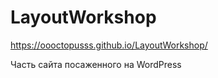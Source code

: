# LayoutWorkshop
https://oooctopusss.github.io/LayoutWorkshop/


Часть сайта посаженного на WordPress

